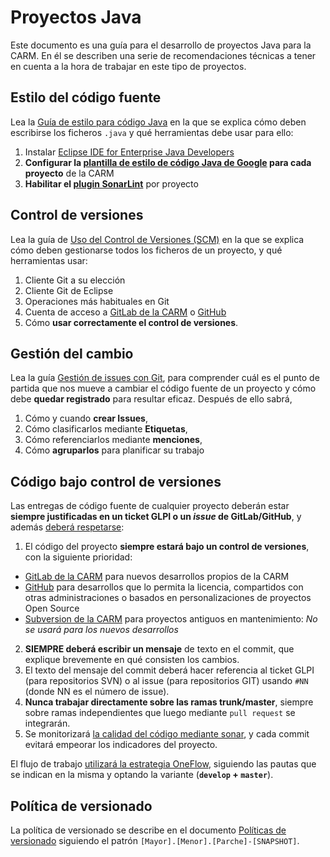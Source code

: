 
# Proyectos Java

Este documento es una guía para el desarrollo de proyectos Java para la CARM. En él se describen una serie de recomendaciones técnicas a tener en cuenta a la hora de trabajar en este tipo de proyectos.


## Estilo del código fuente


Lea la [Guía de estilo para código Java](Guia-codigo-java.md) en la que se explica cómo deben escribirse los ficheros ```.java``` y qué herramientas debe usar para ello:

1. Instalar [Eclipse IDE for Enterprise Java Developers](https://www.eclipse.org/downloads/packages/)
2. **Configurar la [plantilla de estilo de código Java de Google](https://github.com/google/styleguide/blob/gh-pages/eclipse-java-google-style.xml) para cada proyecto** de la CARM
3. **Habilitar el [plugin SonarLint](https://www.sonarlint.org/eclipse/)** por proyecto

## Control de versiones

Lea la guía de [Uso del Control de Versiones (SCM)](Guia-SCM.md) en la que se explica cómo deben gestionarse todos los ficheros de un proyecto, y qué herramientas usar:

1. Cliente Git a su elección
2. Cliente Git de Eclipse
3. Operaciones más habituales en Git
4. Cuenta de acceso a [GitLab de la CARM](https://gitlab.carm.es) o [GitHub](https://github.com/carm-es/)
5. Cómo **usar correctamente el control de versiones**.


## Gestión del cambio

Lea la guía [Gestión de issues con Git](Guia-Issues.md), para comprender cuál es el punto de partida que
nos mueve a cambiar el código fuente de un proyecto y cómo debe 
**quedar registrado** para resultar eficaz. Después de ello sabrá, 

1. Cómo y cuando **crear Issues**,
2. Cómo clasificarlos mediante **Etiquetas**,
3. Cómo referenciarlos mediante **menciones**,
4. Cómo **agruparlos** para planificar su trabajo 

## Código bajo control de versiones

Las entregas de código fuente de cualquier proyecto deberán estar **siempre justificadas en un ticket GLPI o un *issue* de GitLab/GitHub**, y además [deberá respetarse](https://www.campusmvp.es/recursos/post/los-10-mandamientos-del-control-de-codigo-fuente.aspx):

1. El código del proyecto **siempre estará bajo un control de versiones**, con la siguiente prioridad:
* [GitLab de la CARM](https://gitlab.carm.es) para nuevos desarrollos propios de la CARM
* [GitHub](https://github.com/carm-es/) para desarrollos que lo permita la licencia, compartidos con otras administraciones o basados en personalizaciones de proyectos Open Source
* [Subversion de la CARM](https://vcs.carm.es) para proyectos antiguos en mantenimiento: *No se usará para los nuevos desarrollos*
2. **SIEMPRE deberá escribir un mensaje** de texto en el commit, que explique brevemente en qué consisten los cambios.
3. El texto del mensaje del commit deberá hacer referencia al ticket GLPI (para repositorios SVN) o al issue (para repositorios GIT) usando ```#NN``` (donde NN es el número de issue).
4. **Nunca trabajar directamente sobre las ramas trunk/master**, siempre sobre ramas independientes que luego mediante ```pull request``` se integrarán.
5. Se monitorizará [la calidad del código mediante sonar](https://sonarqube-pru.carm.es/projects), y cada commit evitará empeorar los indicadores del proyecto.

El flujo de trabajo [utilizará la estrategia OneFlow](https://www.endoflineblog.com/oneflow-a-git-branching-model-and-workflow), siguiendo las pautas que se indican en la misma y optando la variante (**```develop``` + ```master```**).


## Política de versionado

La política de versionado se describe en el documento [Políticas de versionado](../Politicas-de-versionado.md) siguiendo el patrón ```[Mayor].[Menor].[Parche]-[SNAPSHOT]```.